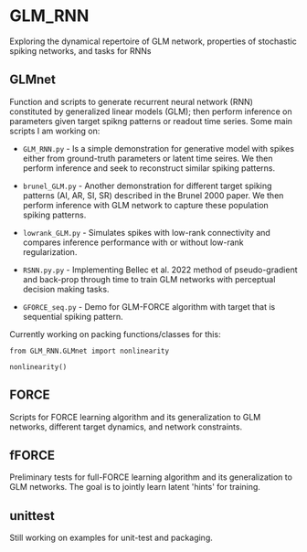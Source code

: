 # GLM_RNN
Exploring the dynamical repertoire of GLM network, properties of stochastic spiking networks, and tasks for RNNs

GLMnet
----
Function and scripts to generate recurrent neural network (RNN) constituted by generalized linear models (GLM); then perform inference on parameters given target spikng patterns or readout time series. Some main scripts I am working on:

- ``GLM_RNN.py`` - Is a simple demonstration for generative model with spikes either from ground-truth parameters or latent time seires. We then perform inference and seek to reconstruct similar spiking patterns.

- ``brunel_GLM.py`` - Another demonstration for different target spiking patterns (AI, AR, SI, SR) described in the Brunel 2000 paper. We then perform inference with GLM network to capture these population spiking patterns.

- ``lowrank_GLM.py`` - Simulates spikes with low-rank connectivity and compares inference performance with or without low-rank regularization.

- ``RSNN.py.py`` - Implementing Bellec et al. 2022 method of pseudo-gradient and back-prop through time to train GLM networks with perceptual decision making tasks.

- ``GFORCE_seq.py`` - Demo for GLM-FORCE algorithm with target that is sequential spiking pattern.

Currently working on packing functions/classes for this:

    from GLM_RNN.GLMnet import nonlinearity

    nonlinearity()
    
FORCE
----
Scripts for FORCE learning algorithm and its generalization to GLM networks, different target dynamics, and network constraints.

fFORCE
----
Preliminary tests for full-FORCE learning algorithm and its generalization to GLM networks. The goal is to jointly learn latent 'hints' for training.

unittest
----
Still working on examples for unit-test and packaging.
